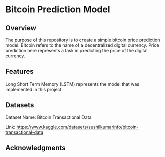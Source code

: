 # Bitcoin Prediction Model

## Overview
The purpose of this repository is to create a simple bitcoin price prediction model.
Bitcoin refers to the name of a decentralized digital currency.
Price prediction here represents a task in predicting the price of the digital currency.

## Features
Long Short Term Memory (LSTM) represents the model that was implemented in this project.

## Datasets
Dataset Name: Bitcoin Transactional Data

Link: https://www.kaggle.com/datasets/sushilkumarinfo/bitcoin-transactional-data

## Acknowledgments


